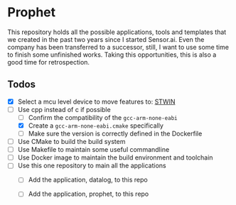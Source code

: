 # Prophet

This repository holds all the possible applications, tools and templates that we created in the past two years since I started Sensor.ai.
Even the company has been transferred to a successor, still, I want to use some time to finish some unfinished works. Taking this opportunities, this is also a good time for retrospection.

## Todos

- [x] Select a mcu level device to move features to: [STWIN](https://www.st.com/en/evaluation-tools/steval-stwinkt1.html#tools-software)
- [ ] Use cpp instead of c if possible
    - [ ] Confirm the compatibility of the `gcc-arm-none-eabi`
    - [x] Create a `gcc-arm-none-eabi.cmake` specifically
    - [ ] Make sure the version is correctly defined in the Dockerfile
- [ ] Use CMake to build the build system
- [ ] Use Makefile to maintain some useful commandline
- [ ] Use Docker image to maintain the build environment and toolchain
- [ ] Use this one repository to main all the applications
    - [ ] Add the application, datalog, to this repo
    - [ ] Add the application, prophet, to this repo

